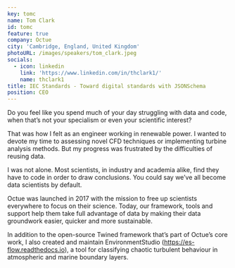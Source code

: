 ```yaml
---
key: tomc
name: Tom Clark
id: tomc
feature: true
company: Octue
city: 'Cambridge, England, United Kingdom'
photoURL: /images/speakers/tom_clark.jpeg
socials:
  - icon: linkedin
    link: 'https://www.linkedin.com/in/thclark1/'
    name: thclark1
title: IEC Standards - Toward digital standards with JSONSchema
position: CEO
---
```


Do you feel like you spend much of your day struggling with data and code, when that’s not your specialism or even your scientific interest?

That was how I felt as an engineer working in renewable power. I wanted to devote my time to assessing novel CFD techniques or implementing turbine analysis methods. But my progress was frustrated by the difficulties of reusing data.

I was not alone. Most scientists, in industry and academia alike, find they have to code in order to draw conclusions. You could say we’ve all become data scientists by default.

Octue was launched in 2017 with the mission to free up scientists everywhere to focus on their science. Today, our framework, tools and support help them take full advantage of data by making their data groundwork easier, quicker and more sustainable.

In addition to the open-source Twined framework that’s part of Octue’s core work, I also created and maintain EnvironmentStudio (https://es-flow.readthedocs.io), a tool for classifying chaotic turbulent behaviour in atmospheric and marine boundary layers.
